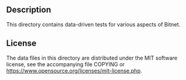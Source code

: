 Description
------------

This directory contains data-driven tests for various aspects of Bitnet.

License
--------

The data files in this directory are distributed under the MIT software
license, see the accompanying file COPYING or
https://www.opensource.org/licenses/mit-license.php.

